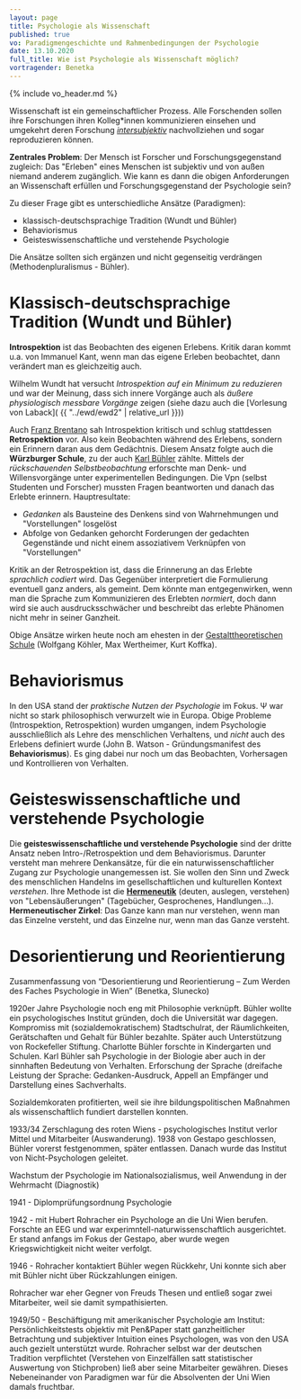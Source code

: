 ```yaml
---
layout: page
title: Psychologie als Wissenschaft
published: true
vo: Paradigmengeschichte und Rahmenbedingungen der Psychologie
date: 13.10.2020
full_title: Wie ist Psychologie als Wissenschaft möglich?
vortragender: Benetka
---
```


{% include vo_header.md %}

Wissenschaft ist ein gemeinschaftlicher Prozess. Alle Forschenden sollen ihre Forschungen ihren Kolleg\*innen kommunizieren einsehen und umgekehrt deren Forschung _[intersubjektiv](https://www.duden.de/rechtschreibung/intersubjektiv)_ nachvollziehen und sogar reproduzieren können.

__Zentrales Problem__: Der Mensch ist Forscher und Forschungsgegenstand zugleich: Das "Erleben" eines Menschen ist subjektiv und von außen niemand anderem zugänglich. Wie kann es dann die obigen Anforderungen an Wissenschaft erfüllen und Forschungsgegenstand der Psychologie sein?

Zu dieser Frage gibt es unterschiedliche Ansätze (Paradigmen):
* klassisch-deutschsprachige Tradition (Wundt und Bühler)
* Behaviorismus
* Geisteswissenschaftliche und verstehende Psychologie

Die Ansätze sollten sich ergänzen und nicht gegenseitig verdrängen (Methodenpluralismus - Bühler).

# Klassisch-deutschsprachige Tradition (Wundt und Bühler)

__Introspektion__ ist das Beobachten des eigenen Erlebens. Kritik daran kommt u.a. von Immanuel Kant, wenn man das eigene Erleben beobachtet, dann verändert man es gleichzeitig auch.

Wilhelm Wundt hat versucht _Introspektion auf ein Minimum zu reduzieren_ und war der Meinung, dass sich innere Vorgänge auch als _äußere physiologisch messbare Vorgänge_ zeigen (siehe dazu auch die [Vorlesung von Laback]( {{ "../ewd/ewd2" | relative_url }}))

 Auch [Franz Brentano](https://de.wikipedia.org/wiki/Franz_Brentano) sah Introspektion kritisch und schlug stattdessen __Retrospektion__ vor. Also kein Beobachten während des Erlebens, sondern ein Erinnern daran aus dem Gedächtnis. Diesem Ansatz folgte auch die __Würzburger Schule__, zu der auch [Karl Bühler](https://de.wikipedia.org/wiki/Karl_B%C3%BChler) zählte. Mittels der _rückschauenden Selbstbeobachtung_ erforschte man Denk- und Willensvorgänge unter experimentellen Bedingungen. Die Vpn (selbst Studenten und Forscher) mussten Fragen beantworten und danach das Erlebte erinnern. Hauptresultate:
 * _Gedanken_ als Bausteine des Denkens sind von Wahrnehmungen und "Vorstellungen" losgelöst
 * Abfolge von Gedanken gehorcht Forderungen der gedachten Gegenstände und nicht einem assoziativem Verknüpfen von "Vorstellungen"

Kritik an der Retrospektion ist, dass die Erinnerung an das Erlebte *sprachlich codiert* wird. Das Gegenüber interpretiert die Formulierung eventuell ganz anders, als gemeint. Dem könnte man entgegenwirken, wenn man die Sprache zum Kommunizieren des Erlebten _normiert_, doch dann wird sie auch ausdrucksschwächer und beschreibt das erlebte Phänomen nicht mehr in seiner Ganzheit.

Obige Ansätze wirken heute noch am ehesten in der [Gestalttheoretischen Schule](https://de.wikipedia.org/wiki/Gestalttheorie) (Wolfgang Köhler, Max Wertheimer, Kurt Koffka).

# Behaviorismus

In den USA stand der _praktische Nutzen der Psychologie_ im Fokus. Ψ war nicht so stark philosophisch verwurzelt wie in Europa. Obige Probleme (Introspektion, Retrospektion) wurden umgangen, indem Psychologie ausschließlich als Lehre des menschlichen Verhaltens, und _nicht_ auch des Erlebens definiert wurde (John B. Watson - Gründungsmanifest des __Behaviorismus__). Es ging dabei nur noch um das Beobachten, Vorhersagen und Kontrollieren von Verhalten.

# Geisteswissenschaftliche und verstehende Psychologie

Die **geisteswissenschaftliche und verstehende Psychologie** sind der dritte Ansatz neben Intro-/Retrospektion und dem Behaviorismus. Darunter versteht man mehrere Denkansätze, für die ein naturwissenschaftlicher Zugang zur Psychologie unangemessen ist. Sie wollen den Sinn und Zweck des menschlichen Handelns im gesellschaftlichen und kulturellen Kontext
_verstehen_. Ihre Methode ist die **[Hermeneutik](https://dorsch.hogrefe.com/stichwort/hermeneutik)** (deuten, auslegen, verstehen) von "Lebensäußerungen" (Tagebücher, Gesprochenes, Handlungen...). **Hermeneutischer Zirkel**: Das Ganze kann man nur verstehen, wenn man das Einzelne versteht, und das Einzelne nur, wenn man das Ganze versteht.

# Desorientierung und Reorientierung

Zusammenfassung von “Desorientierung und Reorientierung – Zum Werden des Faches Psychologie in Wien” (Benetka, Slunecko)

1920er Jahre Psychologie noch eng mit Philosophie verknüpft. Bühler wollte ein psychologisches Institut gründen, doch die Universität war dagegen. Kompromiss mit (sozialdemokratischem) Stadtschulrat, der Räumlichkeiten, Gerätschaften und Gehalt für Bühler bezahlte.
Später auch Unterstützung von Rockefeller Stiftung.
Charlotte Bühler forschte in Kindergarten und Schulen.
Karl Bühler sah Psychologie in der Biologie aber auch in der sinnhaften Bedeutung von Verhalten. Erforschung der Sprache (dreifache Leistung der Sprache: Gedanken-Ausdruck, Appell an Empfänger und Darstellung eines Sachverhalts.

Sozialdemkoraten profitierten, weil sie ihre bildungspolitischen Maßnahmen als wissenschaftlich fundiert darstellen konnten.

1933/34 Zerschlagung des roten Wiens - psychologisches Institut verlor Mittel und Mitarbeiter (Auswanderung). 1938 von Gestapo geschlossen, Bühler vorerst festgenommen, später entlassen. Danach wurde das Institut von Nicht-Psychologen geleitet.

Wachstum der Psychologie im Nationalsozialismus, weil Anwendung in der Wehrmacht (Diagnostik)

1941 - Diplomprüfungsordnung Psychologie

1942 - mit Hubert Rohracher ein Psychologe an die Uni Wien berufen. Forschte an EEG und war experimntell-naturwissenschaftlich ausgerichtet. Er stand anfangs im Fokus der Gestapo, aber wurde wegen Kriegswichtigkeit nicht weiter verfolgt.

1946 - Rohracher kontaktiert Bühler wegen Rückkehr, Uni konnte sich aber mit Bühler nicht über Rückzahlungen einigen.

Rohracher war eher Gegner von Freuds Thesen und entließ sogar zwei Mitarbeiter, weil sie damit sympathisierten.

1949/50 - Beschäftigung mit amerikanischer Psychologie am Institut: Persönlichkeitstests objektiv mit Pen&Paper statt ganzheitlicher Betrachtung und subjektiver Intuition eines Psychologen, was von den USA auch gezielt unterstützt wurde. Rohracher selbst war der deutschen Tradition verpflichtet (Verstehen von Einzelfällen satt statistischer Auswertung von Stichproben) ließ aber seine Mitarbeiter gewähren. Dieses Nebeneinander von Paradigmen war für die Absolventen der Uni Wien damals fruchtbar.
